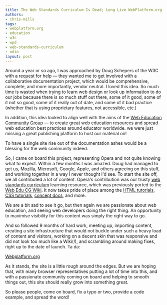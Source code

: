 ```yaml
---
title: The Web Standards Curriculum Is Dead; Long Live WebPlatform.org!
authors:
- chris-mills
tags:
- webplatform.org
- education
- w3c
- wpd
- web-standards-curriculum
- odin
layout: post
---
```

<p>Around a year or so ago, I was approached by Doug Schepers of the W3C with a request for help — they wanted me to get involved with a collaborative documentation project, which would be comprehensive, complete, and more importantly, vendor neutral. I loved this idea. So much time is wasted when trying to learn web design or look up information to do our jobs because there is so much stuff out there, some of it good, some of it not so good, some of it really out of date, and some of it bad practice (whether that is using proprietary features, not accessible, etc.)</p>

<p>In addition, this idea looked to align well with the aims of the <a href="http://www.w3.org/community/webed/">Web Education Community Group</a> — to create great web education resources and spread web education best practices around educator worldwide. we were just missing a great publishing platform to host our material on!

<p>To have a single site rise out of the documentation ashes would be a blessing for the web community indeed.</p>

<p>So, I came on board this project, representing Opera and not quite knowing what to expect. Within a few months I was amazed. Doug had managed to get us, Mozilla, Microsoft, Google, Apple, and others agreeing on this stuff, and working together in a way I never thought I&#39;d see. To start the site off, we all contributed a lot of content. Opera&#39;s contribution was our trusty <a href="http://dev.opera.com/articles/view/1-introduction-to-the-web-standards-cur/">web standards curriculum</a> learning resource, which was previously ported to the <a href="http://www.w3.org/community/webed/wiki">Web Edu CG Wiki</a>. It now takes pride of place among the <a href="http://docs.webplatform.org/wiki/html/tutorials">HTML tutorials</a>, <a href="http://docs.webplatform.org/wiki/css/tutorials">CSS tutorials</a>, <a href="http://docs.webplatform.org/wiki/concepts">concept docs</a>, and more.</p>

<p>We are a bit sad to see it go, but then again we are passionate about web education, and seeing web developers doing the right thing. An opportunity to maximise visibility for this content was simply the right way to go.</p>

<p>And so followed 9 months of hard work, meeting up, importing content, creating a site infrastructure that would not buckle under such a heavy load of content and visitors, working on a decent skin that was responsive and did not look too much like a Wiki(!), and scrambling around making fixes, right up to the date of launch. Ta da:</p>

<p><a href="http://www.webplatform.org">Webplatform.org</a></p>

<p>As it stands, the site is a little rough around the edges. But we are hoping that, with many browser representatives putting a lot of time into this, and with a passionate community coming on board and helping to smooth things out, this site should really grow into something great.</p>

<p>So please people, come on board, fix a typo or two, provide a code example, and spread the word!</p></p>
